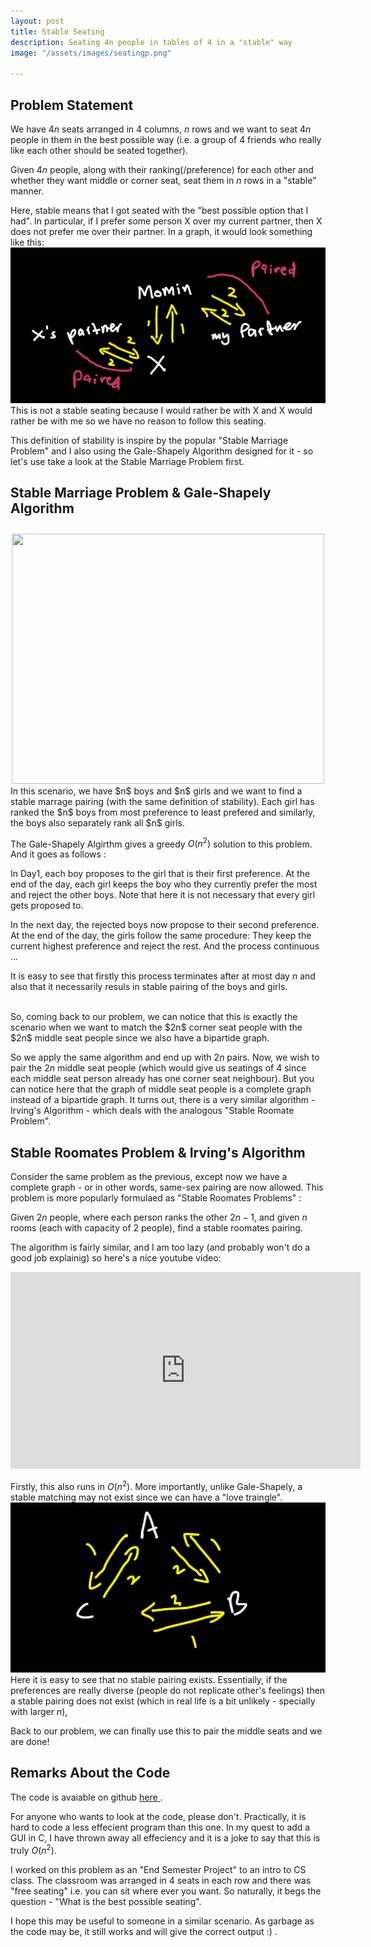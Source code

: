 ```yaml
---
layout: post
title: Stable Seating
description: Seating 4n people in tables of 4 in a "stable" way
image: "/assets/images/seatingp.png"

---
```

<head>
    <meta charset="UTF-8">
    <meta name="viewport" content="width=device-width, initial-scale=1.0">
    <title>MathJax in Markdown</title>
    <script src="https://polyfill.io/v3/polyfill.min.js?features=es6"></script>
    <script>
        window.MathJax = {
            tex: {
                inlineMath: [['$', '$']],
                displayMath: [['$$', '$$']]
            },
            options: {
                renderActions: {
                    findScript: [10, function (doc) {
                        for (const node of document.querySelectorAll('script[type^="math/tex"]')) {
                            const display = !!node.type.match(/; *mode=display/);
                            const math = new doc.options.MathItem(node.textContent, doc.inputJax[0], display);
                            const text = document.createTextNode('');
                            const sibling = node.previousElementSibling;
                            node.parentNode.replaceChild(text, node);
                            math.start = {node: text, delim: '', n: 0};
                            math.end = {node: text, delim: '', n: 0};
                            doc.math.push(math);
                            if (sibling && sibling.matches && sibling.matches('[data-md-text]')) {
                                sibling.dataset.mdText += ' ' + node.textContent;
                            }
                        }
                    }, '']
                }
            }
        };
    </script>
    <script id="MathJax-script" async src="https://cdn.jsdelivr.net/npm/mathjax@3/es5/tex-mml-chtml.js"></script>
</head>

## Problem Statement
We have $4n$ seats arranged in $4$ columns, $n$ rows and we want to seat $4n$ people in them in the best possible way (i.e. a group of $4$ friends who really like each other should be seated together).

Given $4n$ people, along with their ranking(/preference) for each other and whether they want middle or corner seat, seat them in $n$ rows in a "stable" manner. 

Here, stable means that I got seated with the "best possible option that I had". In particular, if I prefer some person X over my current partner, then X does not prefer me over their partner. In a graph, it would look something like this: 
<img src = "/assets/images/Stable Seating/graph.jpeg">
This is not a stable seating because I would rather be with X and X would rather be with me so we have no reason to follow this seating.

This definition of stability is inspire by the popular "Stable Marriage Problem" and I also using the Gale-Shapely Algorithm designed for it - so let's use take a look at the Stable Marriage Problem first.

## Stable Marriage Problem & Gale-Shapely Algorithm
<center>
<img src = "https://si.wsj.net/public/resources/images/BN-XJ961_backgr_16U_20180208175203.jpg" width = 500 height = 400 style = "margin-top: 10px;">
</center>
In this scenario, we have $n$ boys and $n$ girls and we want to find a stable marrage pairing (with the same definition of stability). Each girl has ranked the $n$ boys from most preference to least prefered and similarly, the boys also separately rank all $n$ girls. 

The Gale-Shapely Algirthm gives a greedy $O(n^2)$ solution to this problem. And it goes as follows : 

In Day1, each boy proposes to the girl that is their first preference. At the end of the day, each girl keeps the boy who they currently prefer the most and reject the other boys. Note that here it is not necessary that every girl gets proposed to. 

In the next day, the rejected boys now propose to their second preference. At the end of the day, the girls follow the same procedure: They keep the current highest preference and reject the rest. And the process continuous ... 

It is easy to see that firstly this process terminates after at most day $n$ and also that it necessarily resuls in stable pairing of the boys and girls.

<br>
So, coming back to our problem, we can notice that this is exactly the scenario when we want to match the $2n$ corner seat people with the $2n$ middle seat people since we also have a bipartide graph. 

So we apply the same algorithm and end up with $2n$ pairs. Now, we wish to pair the $2n$ middle seat people (which would give us seatings of $4$ since each middle seat person already has one corner seat neighbour). But you can notice here that the graph of middle seat people is a complete graph instead of a bipartide graph. It turns out, there is a very similar algorithm - Irving's Algorithm - which deals with the analogous "Stable Roomate Problem".

## Stable Roomates Problem & Irving's Algorithm
Consider the same problem as the previous, except now we have a complete graph - or in other words, same-sex pairing are now allowed. This problem is more popularly formulaed as "Stable Roomates Problems" : 

Given $2n$ people, where each person ranks the other $2n-1$, and given $n$ rooms (each with capacity of $2$ people), find a stable roomates pairing. 

The algorithm is fairly similar, and I am too lazy (and probably won't do a good job explainig) so here's a nice youtube video: 

<iframe width="560" height="315" src="https://www.youtube.com/watch?v=9Lo7TFAkohE" frameborder="0" allow="accelerometer; autoplay; clipboard-write; encrypted-media; gyroscope; picture-in-picture" allowfullscreen></iframe>

Firstly, this also runs in $O(n^2)$. More importantly, unlike Gale-Shapely, a stable matching may not exist since we can have a "love traingle". 
<img src = "/assets/images/Stable Seating/love triangle.jpeg">
Here it is easy to see that no stable pairing exists. Essentially, if the preferences are really diverse (people do not replicate other's feelings) then a stable pairing does not exist (which in real life is a bit unlikely - specially with larger $n$),
<br>

Back to our problem, we can finally use this to pair the middle seats and we are done!
## Remarks About the Code
The code is avaiable on github <a href = "https://github.com/MominAhmed123/StableSeating"> here </a>. 

For anyone who wants to look at the code, please don't. Practically, it is hard to code a less effecient program than this one. In my quest to add a GUI in C, I have thrown away all effeciency and it is a joke to say that this is truly $O(n^2)$.

I worked on this problem as an "End Semester Project" to an intro to CS class. The classroom was arranged in $4$ seats in each row and there was "free seating" i.e. you can sit where ever you want. So naturally, it begs the question - "What is the best possible seating". 

I hope this may be useful to someone in a similar scenario. As garbage as the code may be, it still works and will give the correct output :) . 